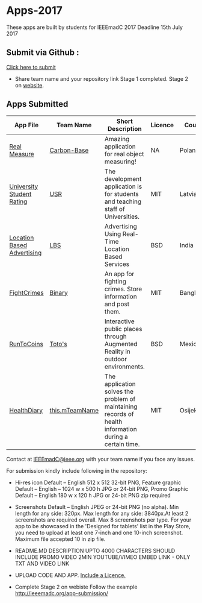 # Apps-2017
These apps are built by students for IEEEmadC 2017 
Deadline 15th July 2017

## Submit via Github :
[Click here to submit](https://github.com/IEEEmadC/Apps-2017/issues/new) 
   * Share team name and your repository link 
Stage 1 completed.
Stage 2 on [website](http://ieeemadc.org/app-submission/).

## Apps Submitted 
<!-- DO NOT REMOVE THIS

If you want to add your project to the table, please use the following syntax. Just copy paste the line below and make necessary changes:

| Your app name | Team Name | Short Description | [View Project](https://github.com/Your-Github-Username/Your-Project-Name) |

Please make necessary changes and add the edited lne just below the table....
-->


| App File | Team Name | Short Description | Licence | Country | Author |
|--------|--------|--------|--------|--------|--------|
|  [Real Measure](https://github.com/IEEEmadC/Apps-2017/blob/master/Carbon_Base/mierzenieOpenCV-release.apk) | [Carbon-Base](https://github.com/IEEEmadC/Apps-2017/tree/master/Carbon_Base) | Amazing application for real object measuring! | NA | Poland | Jakub Węgielewski |
|  [University Student Rating](https://github.com/IEEEmadC/Apps-2017/blob/master/University%20Student%20Rating/Code/androidclient/app-debug.apk) | [USR](https://github.com/IEEEmadC/Apps-2017/tree/master/University%20Student%20Rating) | The development application is for students and teaching staff of Universities. | MIT | Latvia | Artur Rinkis |
| [Location Based Advertising](https://github.com/IEEEmadC/Apps-2017/blob/master/LBA/LBAAndroid.apk) | [LBS](https://github.com/IEEEmadC/Apps-2017/tree/master/LBA) | Advertising Using Real-Time Location Based Services | BSD | India | Jyoti Thorat, Neha Wankhade  |
| [FightCrimes](https://github.com/IEEEmadC/Apps-2017/blob/master/FightCrimes/App/FightCrimes.apk) | [Binary](https://github.com/Nishargo/FightCrimes) | An app for fighting crimes. Store information and post them. | MIT | Bangladesh | [Nishargo Nigar](https://github.com/Nishargo), Alaa Noor |
| [RunToCoins](https://play.google.com/store/apps/details?id=com.totos.run.to.coins&hl=es) | [Toto's](https://github.com/javiermr/runtocoins) | Interactive public places through Augmented Reality in outdoor environments. | BSD | Mexico | Alberto & [Javier](https://github.com/javiermr) Maldonado Romo |
| [HealthDiary]() | [this.mTeamName](https://github.com/MarioDudjak/HealthDiary) | The application solves the problem of maintaining records of health information during a certain time. | MIT | Osijek |  [Mario Dudjak](https://github.com/MarioDudjak) |


Contact at IEEEmadC@ieee.org with your team name if you face any issues.

For submission kindly include following in the repository:
* Hi-res icon Default – English 512 x 512 32-bit PNG, Feature graphic Default – English – 1024 w x 500 h JPG or 24-bit PNG, Promo Graphic Default – English 180 w x 120 h JPG or 24-bit PNG zip required

* Screenshots Default – English JPEG or 24-bit PNG (no alpha). Min length for any side: 320px. Max length for any side: 3840px.At least 2 screenshots are required overall. Max 8 screenshots per type. For your app to be showcased in the 'Designed for tablets' list in the Play Store, you need to upload at least one 7-inch and one 10-inch screenshot. Maximum file accepted 10 in zip file.

* README.MD DESCRIPTION UPTO 4000 CHARACTERS SHOULD INCLUDE PROMO VIDEO 2MIN YOUTUBE/VIMEO EMBED LINK - ONLY TXT AND VIDEO LINK

* UPLOAD CODE AND APP. [Include a Licence.](https://choosealicense.com/)

* Complete Stage 2 on webiste Follow the example http://ieeemadc.org/app-submission/

